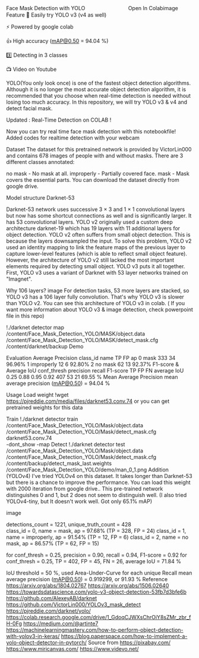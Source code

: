 Face Mask Detection with YOLO 　　　　　　　　Open In Colabimage
Feature
🚀 Easily try YOLO v3 (v4 as well)

⚡ Powered by google colab

👍 High accuracy (mAP@0.50 = 94.04 %)

3️⃣ Detecting in 3 classes

📺 Video on Youtube

YOLO(You only look once) is one of the fastest object detection algorithms. Although it is no longer the most accurate object detection algorithm, it is recommended that you choose when real-time detection is needed without losing too much accuracy. In this repository, we will try YOLO v3 & v4 and detect facial mask.

Updated : Real-Time Detection on COLAB !


Now you can try real time face mask detection with this notebookfile! Added codes for realtime detection with your webcam

Dataset
The dataset for this pretrained network is provided by VictorLin000 and contains 678 images of people with and without masks. There are 3 different classes annotated:

no mask - No mask at all.
improperly - Partially covered face.
mask - Mask covers the essential parts.
You can download the dataset directly from google drive.

Model structure
Darknet-53


Darknet-53 network uses successive 3 × 3 and 1 × 1 convolutional layers but now has some shortcut connections as well and is significantly larger. It has 53 convolutional layers. YOLO v2 originally used a custom deep architecture darknet-19 which has 19 layers with 11 additional layers for object detection. YOLO v2 often suffers from small object detection. This is because the layers downsampled the input. To solve this problem, YOLO v2 used an identity mapping to link the feature maps of the previous layer to capture lower-level features (which is able to reflect small object feature). However, the architecture of YOLO v2 still lacked the most important elements required by detecting small object. YOLO v3 puts it all together. First, YOLO v3 uses a variant of Darknet with 53 layer networks trained on "Imagnet".

Why 106 layers?
image For detection tasks, 53 more layers are stacked, so YOLO v3 has a 106 layer fully convolution. That's why YOLO v3 is slower than YOLO v2. You can see this architecture of YOLO v3 in colab. ( If you want more information about YOLO v3 & image detection, check powerpoint file in this repo)

!./darknet detector map /content/Face_Mask_Detection_YOLO/MASK/object.data\
                        /content/Face_Mask_Detection_YOLO/MASK/detect_mask.cfg\
                        /content/darknet/backup
Demo








Evaluation
Average Precision
class_id	name	TP	FP	ap
0	mask	333	34	96.96%
1	improperly	12	6	92.80%
2	no mask	62	13	92.37%
F1-score & Average IoU
conf_thresh	precision	recall	F1-score	TP	FP	FN	average IoU
0.25	0.88	0.95	0.92	407	53	21	69.55 %
Mean Average Precision
mean average precision (mAP@0.50) = 94.04 % 

Usage
Load weight
!wget https://pjreddie.com/media/files/darknet53.conv.74
or you can get pretrained weights for this data

Train
!./darknet detector train /content/Face_Mask_Detection_YOLO/Mask/object.data\
                          /content/Face_Mask_Detection_YOLO/Mask/detect_mask.cfg\
                          darknet53.conv.74\
                          -dont_show -map 
Detect
!./darknet detector test /content/Face_Mask_Detection_YOLO/Mask/object.data\
                         /content/Face_Mask_Detection_YOLO/Mask/detect_mask.cfg\
                         /content/backup/detect_mask_last.weights\
                         /content/Face_Mask_Detection_YOLO/demo/man_0_1.png
Addition (YOLOv4)
I've tried YOLOv4 on this dataset. It takes longer than Darknet-53 but there is a chance to improve the performance. You can load this weight with 2000 iteration from google drive.. This pre-trained network distinguishes 0 and 1, but 2 does not seem to distinguish well. (I also tried YOLOv4-tiny, but It doesn't work well. Got only 65.1% mAP)

image

detections_count = 1221, unique_truth_count = 428  
class_id = 0, name = mask, ap = 97.68%   	 (TP = 328, FP = 24) 
class_id = 1, name = improperly, ap = 91.54%   	 (TP = 12, FP = 6) 
class_id = 2, name = no mask, ap = 86.57%   	 (TP = 62, FP = 15) 

for conf_thresh = 0.25, precision = 0.90, recall = 0.94, F1-score = 0.92 
for conf_thresh = 0.25, TP = 402, FP = 45, FN = 26, average IoU = 71.84 % 

IoU threshold = 50 %, used Area-Under-Curve for each unique Recall 
mean average precision (mAP@0.50) = 0.919299, or 91.93 % 
Reference
https://arxiv.org/abs/1804.02767
https://arxiv.org/abs/1506.02640
https://towardsdatascience.com/yolo-v3-object-detection-53fb7d3bfe6b
https://github.com/AlexeyAB/darknet
https://github.com/VictorLin000/YOLOv3_mask_detect
https://pjreddie.com/darknet/yolo/
https://colab.research.google.com/drive/1_GdoqCJWXsChrOiY8sZMr_zbr_fH-0Fg
https://medium.com/@artinte7
https://machinelearningmastery.com/how-to-perform-object-detection-with-yolov3-in-keras/
https://blog.paperspace.com/how-to-implement-a-yolo-object-detector-in-pytorch/
Source from
https://pixabay.com/
https://www.miricanvas.com/
https://www.videvo.net/
